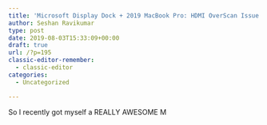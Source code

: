 ```yaml
---
title: 'Microsoft Display Dock + 2019 MacBook Pro: HDMI OverScan Issue'
author: Seshan Ravikumar
type: post
date: 2019-08-03T15:33:09+00:00
draft: true
url: /?p=195
classic-editor-remember:
  - classic-editor
categories:
  - Uncategorized

---
```

So I recently got myself a REALLY AWESOME M